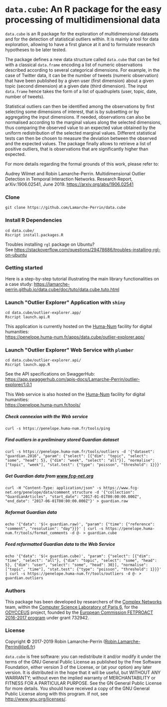 # `data.cube`: An R package for the easy processing of multidimensional data

`data.cube` is an R package for the exploration of multidimensional datasets and for the detection of statistical outliers within. It is mainly a tool for data exploration, allowing to have a first glance at it and to formulate research hypotheses to be later tested.

The package defines a new data structure called `data.cube` that can be fed with a classical `data.frame` encoding a list of numeric observations described according to several categorical dimensions. For example, in the case of Twitter data, it can be the number of tweets (numeric observation) that have been published by a given user (first dimension) about a given topic (second dimension) at a given date (third dimension). The input `data.frame` hence takes the form of a list of quadruplets (user, topic, date, number of tweets).

Statistical outliers can then be identified among the observations by first selecting some dimensions of interest, that is by subsetting or by aggregating the input dimensions. If needed, observations can also be normalised according to the marginal values along the selected dimensions, thus comparing the observed value to an expected value obtained by the uniform redistribution of the selected marginal values. Different statistical tests can then be chosen to measure the deviation between the observed and the expected values. The package finally allows to retrieve a list of positive outliers, that is observations that are significantly higher than expected.

For more details regarding the formal grounds of this work, please refer to:

Audrey Wilmet and Robin Lamarche-Perrin. Multidimensional Outlier Detection in Temporal Interaction Networks. Research Report, arXiv:1906.02541, June 2019.
<https://arxiv.org/abs/1906.02541>


### Clone

```
git clone https://github.com/Lamarche-Perrin/data.cube
```

### Install R Dependencies

```
cd data.cube/
Rscript install.packages.R
```

Troubles installing `rgl` package on Ubuntu?  
See <https://stackoverflow.com/questions/29478686/troubles-installing-rgl-on-ubuntu>


### Getting started

Here is a step-by-step tutorial illustrating the main library functionalities on a case study:
<https://lamarche-perrin.github.io/data.cube/doc/tuto/data.cube.tuto.html>


### Launch "Outlier Explorer" Application with `shiny`

```
cd data.cube/outlier-explorer.app/
Rscript launch.api.R
```
This application is currently hosted on the [Huma-Num](https://www.huma-num.fr/about-us) facility for digital humanities:  
<https://penelope.huma-num.fr/apps/data.cube/outlier-explorer.app/>

### Launch "Outlier Explorer" Web Service with `plumber`

```
cd data.cube/outlier-explorer.api/
Rscript launch.app.R
```
See the API specifications on SwaggerHub:  
<https://app.swaggerhub.com/apis-docs/Lamarche-Perrin/outlier-explorer/1.0.1>

This Web service is also hosted on the [Huma-Num](https://www.huma-num.fr/about-us) facility for digital humanities:  
<https://penelope.huma-num.fr/tools/>

##### Check connexion with the Web service
```
curl -s https://penelope.huma-num.fr/tools/ping
```

##### Find outliers in a preliminary stored Guardian dataset
```
curl -s https://penelope.huma-num.fr/tools/outliers -d '{"dataset": "guardian.2016", "param": {"select": [{"dim": "topic", "select": "some", "head": 5}, {"dim": "week", "select": "all"}], "normalise": ["topic", "week"], "stat.test": {"type": "poisson", "threshold": 1}}}'
```

##### Get Guardian data from www.fcg-net.org
```
curl -H "Content-Type: application/json" -s https://www.fcg-net.org/penelope/data/comment_structure -d '{"collection": "GuardianArticles", "start_date": "2017-01-01T00:00:00.000Z", "end_date": "2017-06-01T00:00:00.000Z"}' > guardian.raw
```

##### Reformat Guardian data
```
echo '{"data": '$(< guardian.raw)', "param": {"time": {"reference": "comment", "resolution": "day"}}}' | curl -s https://penelope.huma-num.fr/tools/format_comments -d @- > guardian.cube
```

##### Feed reformatted Guardian data to the Web Service
```
echo '{"data": '$(< guardian.cube)', "param": {"select": [{"dim": "time", "select": "all"}, {"dim": "topic", "select": "some", "head": 5}, {"dim": "user", "select": "some", "head": 30}], "normalise": ["topic", "time"], "stat.test": {"type": "poisson", "threshold": 1}}}' | curl -s https://penelope.huma-num.fr/tools/outliers -d @- > guardian.outliers
```


### Authors

This package has been developed by researchers of the [Complex Networks](http://www.complexnetworks.fr/) team, within the [Computer Science Laboratory of Paris 6](https://www.lip6.fr/), for the [ODYCCEUS](https://www.odycceus.eu/) project, founded by the [European Commission FETPROACT 2016-2017 program](https://ec.europa.eu/research/participants/portal/desktop/en/opportunities/h2020/calls/h2020-fetproact-2016-2017.html) under grant 732942.


### License

Copyright © 2017-2019 Robin Lamarche-Perrin (<Robin.Lamarche-Perrin@lip6.fr>)

`data.cube` is free software: you can redistribute it and/or modify it under the terms of the GNU General Public License as published by the Free Software Foundation, either version 3 of the License, or (at your option) any later version. It is distributed in the hope that it will be useful, but WITHOUT ANY WARRANTY; without even the implied warranty of MERCHANTABILITY or FITNESS FOR A PARTICULAR PURPOSE. See the GN  General Public License for more details. You should have received a copy of the GNU General Public License along with this program. If not, see <http://www.gnu.org/licenses/>.
